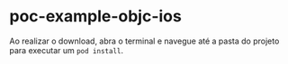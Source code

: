# poc-example-objc-ios

Ao realizar o download, abra o terminal e navegue até a pasta do projeto para executar um ``pod install``.

